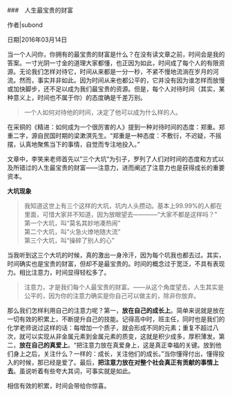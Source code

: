 ###　人生最宝贵的财富

作者|subond

日期|2016年03月14日

当一个人问你，你拥有的最宝贵的财富是什么？在没有读文章之前，时间会是我的答案。一寸光阴一寸金的道理大家都懂，也正因为如此，时间成了每个人的有限资源。无论我们怎样对待它，时间从来都是一分一秒，不紧不慢地流淌在岁月的河流。然而，事实并非如此。因为时间从来也都公平的，它并没有因为谁怎样而放慢或加快脚步，还不足以成为我们最宝贵的资源。但是，每个人对待时间（其实，某种意义上，时间也不属于你）的态度确是千差万别。

> 一个人如何对待他的时间，决定了他可以成为什么样的人。

在采铜的《精进：如何成为一个很厉害的人》提到一种对待时间的态度：郑重。郑重二字，源自民国时期的梁漱溟先生。“郑重是一种态度：不敷衍，不迟疑，不摇摆，认真地聚焦当下的事情，自觉而专注地投入。”

文章中，李笑来老师首先以”三个大坑”为引子，罗列了人们对时间的态度和方式以及所错过的人生最宝贵的财富——注意力，进而阐述了注意力也是获得成长的重要资本。

**大坑现象**
> 我知道这世上有三个这样的大坑，坑内人头攒动。基本上99.99%的人都在里面，可惜大家并不知道，因为放眼望去————“大家不都是这样吗？”  
> 第一个大坑，叫“莫名其妙地凑热闹”  
> 第二个大坑，叫“火急火燎地随大流”  
> 第三个大坑，叫“操碎了别人的心”

当我听到这三个大坑的时候，真的激出一身泠汗，因为每个坑我也都去过。其实，时间确实也是宝贵的财富，但却不是最宝贵的。时间的概念过于宽泛，不具有表现力。相比注意力，时间显得轻松多了。

> 注意力，才是我们每个人最宝贵的财富。——从这个角度望去，人生其实是公平的，因为你的注意力确实是你自己可以做主的，除非你放弃。

那么我们怎样利用自己的注意力呢？第一，**放在自己的成长上**。简单来说就是放在一切有效的积累上，不断提升自己的技能。记得高中时，班主任，同时也是我们的化学老师说过这样的话：每增加一个质子，就会形成不同的元素；重复不超过八次，就可以实现从非金属元素到金属元素的质变，这就是积少成多，厚积薄发。第二，**放在自己的真爱上**。“把注意力放在真爱身上，这是真正幸福的关键。放到他们身上之后，关注什么？一样的：成长，关注他们的成长。”当你懂得付出，懂得投入的时候，那已经是爱了。最后，**把注意力放在对整个社会真正有贡献的事情上去**。虽说听着有些夸大其词，可事实就是如此。

相信有效的积累，时间会带给你惊喜。
